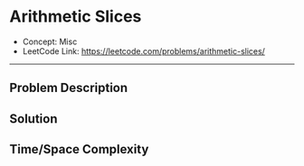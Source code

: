 # Arithmetic Slices

- Concept: Misc
- LeetCode Link: https://leetcode.com/problems/arithmetic-slices/

---

## Problem Description

## Solution

## Time/Space Complexity

